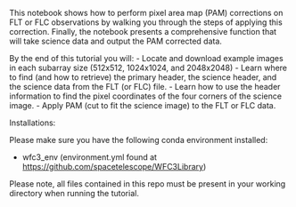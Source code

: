 This notebook shows how to perform pixel area map (PAM) corrections on FLT or FLC observations by walking you through the steps of applying this correction. Finally, the notebook presents a comprehensive function that will take science data and output the PAM corrected data.

By the end of this tutorial you will:
    - Locate and download example images in each subarray size (512x512, 1024x1024, and 2048x2048)
    - Learn where to find (and how to retrieve) the primary header, the science header, and the science data from the FLT (or FLC) file.
    - Learn how to use the header information to find the pixel coordinates of the four corners of the science image.
    - Apply PAM (cut to fit the science image) to the FLT or FLC data.


Installations:

Please make sure you have the following conda environment installed:

- wfc3_env (environment.yml found at https://github.com/spacetelescope/WFC3Library)

Please note, all files contained in this repo must be present in your working directory when running the tutorial. 
